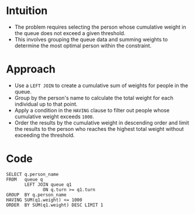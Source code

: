 # Intuition
- The problem requires selecting the person whose cumulative weight in the queue does not exceed a given threshold.
- This involves grouping the queue data and summing weights to determine the most optimal person within the constraint.
<!-- Describe your first thoughts on how to solve this problem. -->

# Approach
- Use a `LEFT JOIN` to create a cumulative sum of weights for people in the queue.
- Group by the person's name to calculate the total weight for each individual up to that point.
- Apply a condition in the `HAVING` clause to filter out people whose cumulative weight exceeds `1000`.
- Order the results by the cumulative weight in descending order and limit the results to the person who reaches the highest total weight without exceeding the threshold.
<!-- Describe your approach to solving the problem. -->

# Code
```mysql []
SELECT q.person_name
FROM   queue q
       LEFT JOIN queue q1
              ON q.turn >= q1.turn
GROUP  BY q.person_name
HAVING SUM(q1.weight) <= 1000
ORDER  BY SUM(q1.weight) DESC LIMIT 1
```
